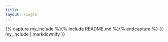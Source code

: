 ```yaml
---
title:  
layout: single
---
```

{% capture my_include %}{% include README.md %}{% endcapture %}
{{ my_include | markdownify }}
